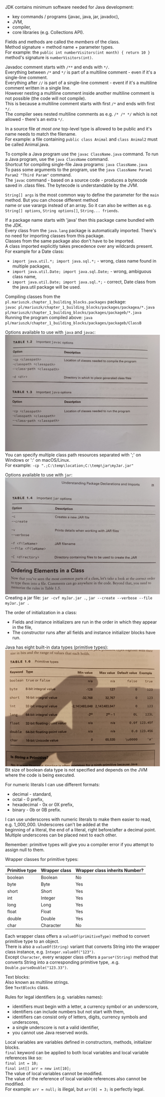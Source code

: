 JDK contains minimum software needed for Java development:
* key commands / programs (javac, java, jar, javadoc),
* JVM,
* compiler,
* core libraries (e.g. Collections API).

Fields and methods are called the *members* of the class.\
Method signature = method name + parameter types.\
For example: the `public int numberVisitors(int month) { return 10 }` method's signature is `numberVisitors(int)`.

Javadoc comment starts with `/**` and ends with `*/`.\
Everything between `/*` and `*/` is part of a multiline comment - even if it's a single-line comment.\
Everything after `//` is part of a single-line comment - event if it's a multiline comment written in a single line.\
However nesting a multiline comment inside another multiline comment is not possible (the code will not compile).\
This is because a multiline comment starts with first `/*` and ends with first `*/`.\
The compiler sees nested multiline comments as e.g. `/* /* */` which is not allowed - there's an extra `*/`.

In a source file *at most one* top-level type is allowed to be public and it's name needs to match the filename.\
For example: a file containing `public class Animal` and `class Animal2` must be called Animal.java.

To compile a Java program use the `javac ClassName.java` command. To run a Java program, use the `java ClassName` command.\
Shortcut for compiling single-file Java programs: `java ClassName.java`\
To pass some arguments to the program, use the `java ClassName Param1 Param2 "Third Param"` command.\
The `javac` command - based on a source code - produces a bytecode saved in .class files. The bytecode is understandable by the JVM.

`String[] args` is the most common way to define the parameter for the `main` method. But you can choose different method\
name or use varargs instead of an array. So it can also be written as e.g. `String[] options`, `String options[]`, `String... friends`.

If a package name starts with 'java' then this package came bundled with the JDK.\
Every class from the `java.lang` package is automatically imported. There's no need for importing classes from this package.\
Classes from the same package also don't have to be imported.\
A class imported explicitly takes precedence over any wildcards present. For example for a Date class:
* `import java.util.*; import java.sql.*;` - wrong, class name found in multiple packages,
* `import java.util.Date; import java.sql.Date;` - wrong, ambiguous class name,
* `import java.util.Date; import java.sql.*;` - correct, Date class from the java.util package will be used.

Compiling classes from the `pl.mariuszk.chapter_1_building_blocks.packages` package:\
`javac pl/mariuszk/chapter_1_building_blocks/packages/packagea/*.java pl/mariuszk/chapter_1_building_blocks/packages/packageb/*.java`\
Running the program compiled above: `java pl/mariuszk/chapter_1_building_blocks/packages/packageb/ClassB`

Options available to use with `java` and `javac`:
![java_javac_options.jpg](imgs%2Fjava_javac_options.jpg)
You can specify multiple class path resources separated with ';' on Windows or ':' on macOS/Linux.\
For example: `-cp ".;C:\temp\location;C:\temp\jar\myJar.jar"`

Options available to use with `jar`:
![jar_options.jpg](imgs%2Fjar_options.jpg)
Creating a jar file: `jar -cvf myJar.jar .`, `jar --create --verbose --file myJar.jar .`

The order of initialization in a class:
* Fields and instance initializers are run in the order in which they appear in the file,
* The constructor runs after all fields and instance initializer blocks have run.

Java has eight built-in data types (primitive types):
![primitive_types.jpg](imgs%2Fprimitive_types.jpg)
Bit size of boolean data type is not specified and depends on the JVM where the code is being executed.

For numeric literals I can use different formats:
* decimal - standard,
* octal - 0 prefix,
* hexadecimal - 0x or 0X prefix,
* binary - 0b or 0B prefix.

I can use underscores with numeric literals to make them easier to read, e.g. 1_000_000. Underscores can't be added at the\
beginning of a literal, the end of a literal, right before/after a decimal point. Multiple underscores can be placed next to each other.

Remember: primitive types will give you a compiler error if you attempt to assign null to them.

Wrapper classes for primitive types:

| Primitive type | Wrapper class | Wrapper class inherits Number? |
|----------------|---------------|--------------------------------|
| boolean        | Boolean       | No                             |
| byte           | Byte          | Yes                            |
| short          | Short         | Yes                            |
| int            | Integer       | Yes                            |
| long           | Long          | Yes                            |
| float          | Float         | Yes                            |
| double         | Double        | Yes                            |
| char           | Character     | No                             |

Each wrapper class offers a `valueOf(primitiveType)` method to convert primitive type to an object.\
There is also a `valueOf(String)` variant that converts String into the wrapper class instance, e.g. `Integer.valueOf("123")`.\
Except `Character`, every wrapper class offers a `parse*(String)` method that converts String into a corresponding 
primitive type, .e.g. `Double.parseDouble("123.33")`.

Text blocks:\
Also known as multiline strings.\
See `TextBlocks` class.

Rules for legal identifiers (e.g. variables names):
* identifiers must begin with a letter, a currency symbol or an underscore,
* identifiers can include numbers but not start with them,
* identifiers can consist only of letters, digits, currency symbols and underscores,
* a single underscore is not a valid identifier,
* you cannot use Java reserved words.

Local variables are variables defined in constructors, methods, initializer blocks.\
`final` keyword can be applied to both local variables and local variable references like so:\
`final int = 10;`\
`final int[] arr = new int[10];`\
The value of local variables cannot be modified.\
The value of the reference of local variable references also cannot be modified.\
For example: `arr = null;` is illegal, but `arr[0] = 3;` is perfectly legal.

